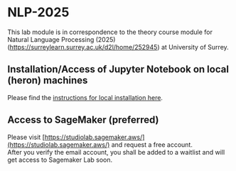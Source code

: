 # NLP-2025
This lab module is in correspondence to the theory course module for Natural Language Processing (2025)
(https://surreylearn.surrey.ac.uk/d2l/home/252945) at University of Surrey.

## Installation/Access of Jupyter Notebook on local (heron) machines
Please find the [instructions for local installation here](https://github.com/surrey-nlp/NLP-2025/blob/main/NLP-Jupyter_Notebooks_Installation.pdf).

## Access to SageMaker (preferred)

Please visit [https://studiolab.sagemaker.aws/](https://studiolab.sagemaker.aws/) and request a free account. <br/>
After you verify the email account, you shall be added to a waitlist and will get access to Sagemaker Lab soon.
